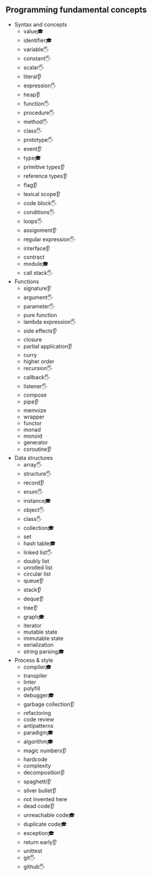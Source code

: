 ## Programming fundamental concepts

- Syntax and concepts
  - value🎓
  - identifier🎓
  - variable🖐️
  - constant🖐️
  - scalar🖐️
  - literal👂
  - expression🖐️
  - heap👂
  - function🖐️
  - procedure🖐️
  - method🖐️
  - class🖐️
  - prototype🖐️
  - event👂
  - type🎓
  - primitive types👂
  - reference types👂
  - flag👂
  - lexical scope👂
  - code block🖐️
  - conditions🖐️
  - loops🖐️
  - assignment👂
  - regular expression🖐️
  - interface👂
  - contract
  - module🎓
  - call stack🖐️
- Functions
  - signature👂
  - argument🖐️
  - parameter🖐️
  - pure function
  - lambda expression🖐️
  - side effects👂
  - closure
  - partial application👂
  - curry
  - higher order
  - recursion🖐️
  - callback🖐️
  - listener🖐️
  - compose
  - pipe👂
  - memoize
  - wrapper
  - functor
  - monad
  - monoid
  - generator
  - coroutine👂
- Data structures
  - array🖐️
  - structure🖐️
  - record👂
  - enum🖐️
  - instance🎓
  - object🖐️
  - class🖐️
  - collection🎓
  - set
  - hash table🎓
  - linked list🖐️
  - doubly list
  - unrolled list
  - circular list
  - queue👂
  - stack👂
  - deque👂
  - tree👂
  - graph🎓
  - iterator
  - mutable state
  - immutable state
  - serialization
  - string parsing🎓
- Process & style
  - compiler🎓
  - transpiler
  - linter
  - polyfill
  - debugger🎓
  - garbage collection👂
  - refactoring
  - code review
  - antipatterns
  - paradigm🎓
  - algorithm🎓
  - magic numbers👂
  - hardcode
  - complexity
  - decomposition👂
  - spaghetti👂
  - silver bullet👂
  - not invented here
  - dead code👂
  - unreachable code🎓
  - duplicate code🎓
  - exception🎓
  - return early👂
  - unittest
  - git🖐️
  - github🖐️
